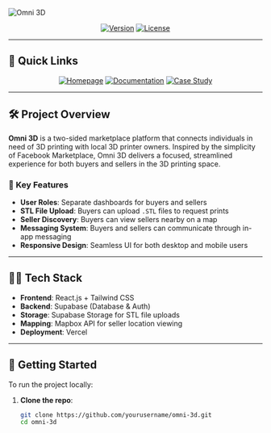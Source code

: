 ![Omni 3D](thumbnail.png)

<div align='center'>

[![Version](https://img.shields.io/github/v/release/yourusername/omni-3d?color=%23FDD835&label=version&style=for-the-badge)](https://github.com/yourusername/omni-3d/releases)
[![License](https://img.shields.io/github/license/yourusername/omni-3d?style=for-the-badge)](https://github.com/yourusername/omni-3d/blob/main/LICENSE)

</div>

---

## 🔗 Quick Links

<div align='center'>

[![Homepage](https://img.shields.io/badge/HOMEPAGE-gray?style=for-the-badge)](https://omni-3d.ca)
[![Documentation](https://img.shields.io/badge/DOCUMENTATION-blue?style=for-the-badge)](https://omni-3d.ca/docs)
[![Case Study](https://img.shields.io/badge/CASE_STUDY-green?style=for-the-badge)](https://omni-3d.ca/case-study)

</div>

---

## 🛠️ Project Overview

**Omni 3D** is a two-sided marketplace platform that connects individuals in need of 3D printing with local 3D printer owners. Inspired by the simplicity of Facebook Marketplace, Omni 3D delivers a focused, streamlined experience for both buyers and sellers in the 3D printing space.

### 🎯 Key Features

- **User Roles**: Separate dashboards for buyers and sellers
- **STL File Upload**: Buyers can upload `.STL` files to request prints
- **Seller Discovery**: Buyers can view sellers nearby on a map
- **Messaging System**: Buyers and sellers can communicate through in-app messaging
- **Responsive Design**: Seamless UI for both desktop and mobile users

---

## 🧑‍💻 Tech Stack

- **Frontend**: React.js + Tailwind CSS
- **Backend**: Supabase (Database & Auth)
- **Storage**: Supabase Storage for STL file uploads
- **Mapping**: Mapbox API for seller location viewing
- **Deployment**: Vercel

---

## 🚀 Getting Started

To run the project locally:

1. **Clone the repo**:
   ```bash
   git clone https://github.com/yourusername/omni-3d.git
   cd omni-3d
